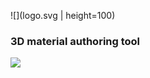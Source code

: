 ![](logo.svg | height=100)

### 3D material authoring tool

![](https://drive.google.com/uc?export=download&id=0BzysCNw7yv8MdzVRQm5CbEJCWms)
